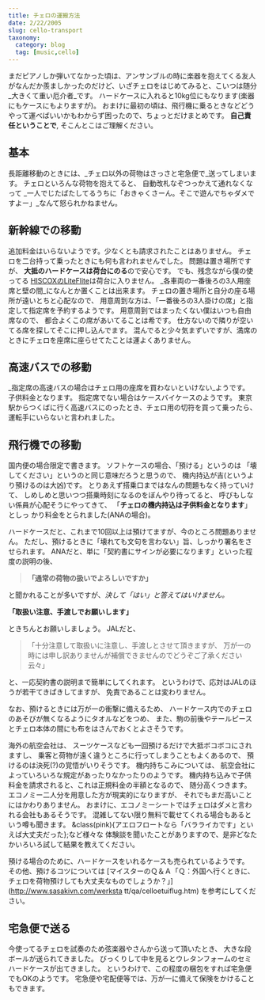 ```yaml
---
title: チェロの運搬方法
date: 2/22/2005
slug: cello-transport
taxonomy:
  category: blog
  tag: [music,cello]
---
```


まだピアノしか弾いてなかった頃は、アンサンブルの時に楽器を抱えてくる友人がなんだか羨ましかったのだけど、いざチェロをはじめてみると、こいつは随分_大きくて重い厄介者_です。
ハードケースに入れると10kg位にもなります(楽器にもケースにもよりますが)。
おまけに最初の頃は、飛行機に乗るときなどどうやって運べばいいかもわからず困ったので、ちょっとだけまとめです。
**自己責任ということで**, そこんとこはご理解ください。

## 基本

長距離移動のときには、_チェロ以外の荷物はさっさと宅急便で_送ってしまいます。
チェロといろんな荷物を抱えてると、
自動改札なぞつっかえて通れなくなって
_一人でじたばたしてるうちに「おきゃくさーん。そこで遊んでちゃダメですよー」_なんて怒られかねません。


## 新幹線での移動

追加料金はいらないようです。少なくとも請求されたことはありません。
チェロを二台持って乗ったときにも何も言われませんでした。
問題は置き場所ですが、
**大抵のハードケースは荷台にのる**ので安心です。
でも、残念ながら僕の使ってる
[HISCOXのLiteFlite](http://www.hiscoxcases.com/index2.htm)は荷台に入りません。
_各車両の一番後ろの3人用座席と壁の間_になんとか置くことは出来ます。
チェロの置き場所と自分の座る場所が遠いとちと心配なので、
用意周到な方は、「一番後ろの3人掛けの席」と指定して指定席を予約するようです。
用意周到ではまったくない僕はいつも自由席なので、
都合よくこの席があいてることは希です。
仕方ないので隣りが空いてる席を探してそこに押し込んでます。
混んでると少々気まずいですが、満席のときにチェロを座席に座らせてたことは運よくありません。


## 高速バスでの移動

_指定席の高速バスの場合はチェロ用の座席を買わないといけない_ようです。
子供料金となります。
指定席でない場合はケースバイケースのようです。
東京駅からつくばに行く高速バスにのったとき、チェロ用の切符を買って乗ったら、
運転手にいらないと言われました。

## 飛行機での移動

国内便の場合限定で書きます。
ソフトケースの場合、「預ける」というのは
「壊してください」というのと同じ意味だろうと思うので、
機内持込が吉(というより預けるのは大凶)です。
とりあえず搭乗口まではなんの問題もなく持っていけて、
しめしめと思いつつ搭乗時刻になるのをぼんやり待ってると、
呼びもしない係員が心配そうにやってきて、
「**チェロの機内持込は子供料金となります**」としっ
かり料金をとられました(ANAの場合)。

ハードケースだと、これまで10回以上は預けてますが、今のところ問題ありません。
ただし、預けるときに「壊れても文句を言わない」旨、しっかり署名をさせられます。
ANAだと、単に「契約書にサインが必要になります」といった程度の説明の後、
> **「通常の荷物の扱いでよろしいですか」**

と聞かれることが多いですが、_決して「はい」と答えてはいけません。_
>
**「取扱い注意、手渡しでお願いします」**

ときちんとお願いしましょう。
JALだと、
> 「十分注意して取扱いに注意し、手渡しとさせて頂きますが、
万が一の時には申し訳ありませんが補償できませんのでどうぞご了承ください云々」

と、一応契約書の説明まで簡単にしてくれます。
というわけで、応対はJALのほうが若干てきぱきしてますが、
免責であることは変わりません。

なお、預けるときには万が一の衝撃に備えるため、
ハードケース内でのチェロのあそびが無くなるようにタオルなどをつめ、
また、駒の前後やテールピースとチェロ本体の間にも布をはさんでおくとよさそうです。

海外の航空会社は、
スーツケースなども一回預けるだけで大抵ボコボコにされますし、
乗客と荷物が遠く違うところに行ってしまうこともよくあるので、
預けるのは決死(?)の覚悟がいりそうです。
機内持ちこみについては、
航空会社によっていろいろな規定があったりなかったりのようです。
機内持ち込みで子供料金を請求されると、これは正規料金の半額となるので、
随分高くつきます。エコノミー二人分を用意した方が現実的になりますが、
それでもまだ高いことにはかわりありません。
おまけに、エコノミーシートではチェロはダメと言われる会社もあるそうです。
混雑してない限り無料で載せてくれる場合もあるという噂も聞きます。
&class(pink){アエロフロートなら「バラライカです」といえば大丈夫だった};など様々な
体験談を聞いたことがありますので、是非どなたかいろいろ試して結果を教えてください。

預ける場合のために、ハードケースをいれるケースも売られているようです。
その他、預けるコツについては
[マイスターのＱ＆Ａ「Ｑ：外国へ行くときに、チェロを荷物預けしても大丈夫なものでしょうか？」](http://www.sasakivn.com/werksta
tt/qa/celloetuiflug.htm)
を参考にしてください。

## 宅急便で送る

今使ってるチェロを試奏のため弦楽器やさんから送って頂いたとき、
大きな段ボールが送られてきました。
びっくりして中を見るとウレタンフォームのセミハードケースが出てきました。
というわけで、この程度の梱包をすれば宅急便でもOKのようです。
宅急便や宅配便等では、万が一に備えて保険をかけることもできます。
